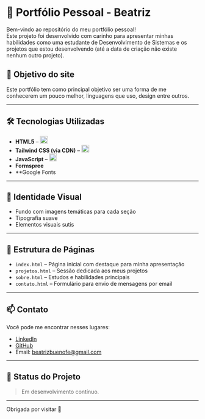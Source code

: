 # 🌸 Portfólio Pessoal - Beatriz

Bem-vindo ao repositório do meu portfólio pessoal!  
Este projeto foi desenvolvido com carinho para apresentar minhas habilidades como uma estudante de Desenvolvimento de Sistemas e os projetos que estou desenvolvendo (até a data de criação não existe nenhum outro projeto).

## 🎯 Objetivo do site

Este portfólio tem como principal objetivo ser uma forma de me conhecerem um pouco melhor, linguagens que uso, design entre outros.

---

## 🛠️ Tecnologias Utilizadas

- **HTML5** – <img src="https://cdn.jsdelivr.net/gh/devicons/devicon/icons/html5/html5-original.svg" width="20" />
- **Tailwind CSS (via CDN)** –  <img src="https://cdn.jsdelivr.net/gh/devicons/devicon/icons/tailwindcss/tailwindcss-original.svg" width="20" />
- **JavaScript** –  <img src="https://cdn.jsdelivr.net/gh/devicons/devicon/icons/javascript/javascript-original.svg" width="20" />
- **Formspree** 
- **Google Fonts 

---

## 🎨 Identidade Visual

- Fundo com imagens temáticas para cada seção  
- Tipografia suave 
- Elementos visuais sutis

---

## 🧱 Estrutura de Páginas

- `index.html` – Página inicial com destaque para minha apresentação 
- `projetos.html` – Sessão dedicada aos meus projetos
- `sobre.html` – Estudos e habilidades principais  
- `contato.html` – Formulário para envio de mensagens por email

---

## 📫 Contato

Você pode me encontrar nesses lugares:

- [LinkedIn](https://www.linkedin.com/in/beatriz-bueno-8bb6a335b/)
- [GitHub](https://github.com/beatrizbuenoalt)
- Email: beatrizbuenofe@gmail.com

---

## 📌 Status do Projeto

> Em desenvolvimento contínuo.  


---

Obrigada por visitar 💖
